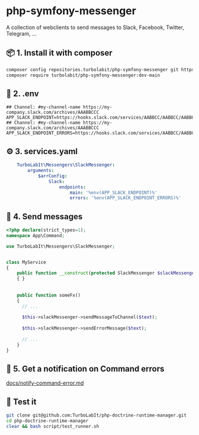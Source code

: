 # php-symfony-messenger
A collection of webclients to send messages to Slack, Facebook, Twitter, Telegram, ...


## 📦 1. Install it with composer

````bash
composer config repositories.turbolabit/php-symfony-messenger git https://github.com/TurboLabIt/php-symfony-messenger.git
composer require turbolabit/php-symfony-messenger:dev-main

````


## 🌳 2. .env

````
## Channel: #my-channel-name https://my-company.slack.com/archives/AAABBCCC
APP_SLACK_ENDPOINT=https://hooks.slack.com/services/AABBCC/AABBCC/AABBCC
## Channel: #my-channel-name https://my-company.slack.com/archives/AAABBCCC
APP_SLACK_ENDPOINT_ERRORS=https://hooks.slack.com/services/AABBCC/AABBCC/AABBCC

````


## ⚙️ 3. services.yaml

````yaml
    TurboLabIt\Messengers\SlackMessenger:
        arguments:
            $arrConfig:
                Slack:
                    endpoints:
                        main: '%env(APP_SLACK_ENDPOINT)%'
                        errors: '%env(APP_SLACK_ENDPOINT_ERRORS)%'
````

## 📨 4. Send messages

````php
<?php declare(strict_types=1);
namespace App\Command;

use TurboLabIt\Messengers\SlackMessenger;


class MyService
{
    public function __construct(protected SlackMessenger $slackMessenger)
    { }
    
    
    public function someFx()
    {
      // ...
      
      $this->slackMessenger->sendMessageToChannel($text);
      
      $this->slackMessenger->sendErrorMessage($text);
      
      // ...
    }
}

````


## 🛑 5. Get a notification on Command errors

[docs/notify-command-error.md](https://github.com/TurboLabIt/php-symfony-messenger/blob/main/docs/notify-command-error.md)


## 🧪 Test it

````bash
git clone git@github.com:TurboLabIt/php-doctrine-runtime-manager.git
cd php-doctrine-runtime-manager
clear && bash script/test_runner.sh

````
